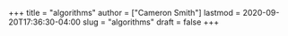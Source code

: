 +++
title = "algorithms"
author = ["Cameron Smith"]
lastmod = 2020-09-20T17:36:30-04:00
slug = "algorithms"
draft = false
+++
